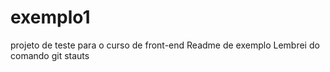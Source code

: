 # exemplo1
projeto de teste para o curso de front-end
Readme de exemplo
Lembrei do comando git stauts